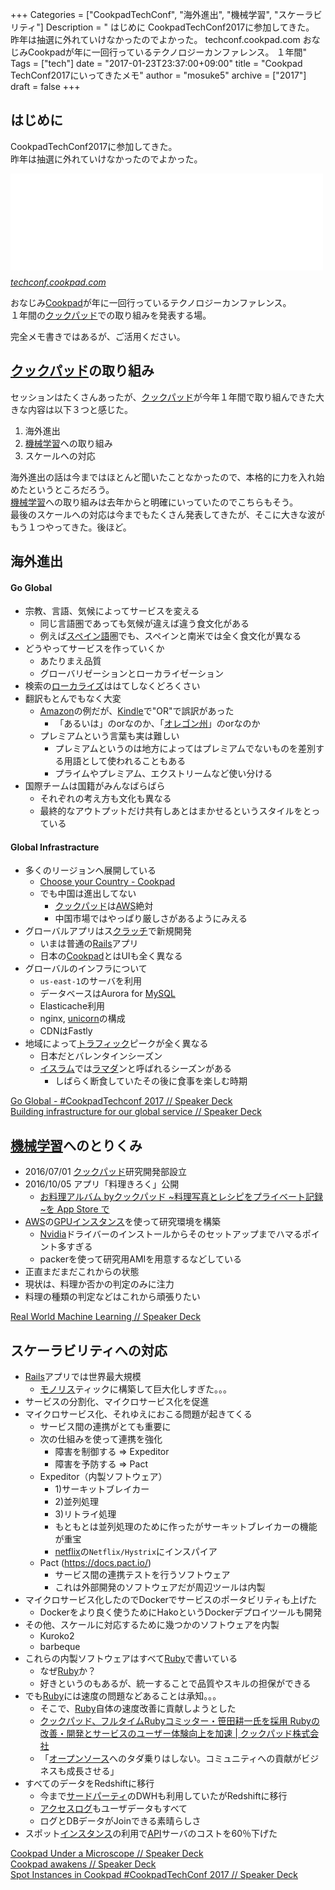 +++
Categories = ["CookpadTechConf", "海外進出", "機械学習", "スケーラビリティ"]
Description = " はじめに  CookpadTechConf2017に参加してきた。 昨年は抽選に外れていけなかったのでよかった。  techconf.cookpad.com  おなじみCookpadが年に一回行っているテクノロジーカンファレンス。 １年間"
Tags = ["tech"]
date = "2017-01-23T23:37:00+09:00"
title = "Cookpad TechConf2017にいってきたメモ"
author = "mosuke5"
archive = ["2017"]
draft = false
+++

<body>
<h2>はじめに</h2>

<p>CookpadTechConf2017に参加してきた。<br>
昨年は抽選に外れていけなかったのでよかった。</p>

<p><iframe src="//hatenablog-parts.com/embed?url=https%3A%2F%2Ftechconf.cookpad.com%2F2017%2F" title="Cookpad TechConf 2017" class="embed-card embed-webcard" scrolling="no" frameborder="0" style="display: block; width: 100%; height: 155px; max-width: 500px; margin: 10px 0px;"></iframe><cite class="hatena-citation"><a href="https://techconf.cookpad.com/2017/">techconf.cookpad.com</a></cite></p>

<p>おなじみ<a class="keyword" href="http://d.hatena.ne.jp/keyword/Cookpad">Cookpad</a>が年に一回行っているテクノロジーカンファレンス。<br>
１年間の<a class="keyword" href="http://d.hatena.ne.jp/keyword/%A5%AF%A5%C3%A5%AF%A5%D1%A5%C3%A5%C9">クックパッド</a>での取り組みを発表する場。</p>

<p>完全メモ書きではあるが、ご活用ください。</p>

<h2>
<a class="keyword" href="http://d.hatena.ne.jp/keyword/%A5%AF%A5%C3%A5%AF%A5%D1%A5%C3%A5%C9">クックパッド</a>の取り組み</h2>

<p>セッションはたくさんあったが、<a class="keyword" href="http://d.hatena.ne.jp/keyword/%A5%AF%A5%C3%A5%AF%A5%D1%A5%C3%A5%C9">クックパッド</a>が今年１年間で取り組んできた大きな内容は以下３つと感じた。</p>

<ol>
<li>海外進出</li>
<li>
<a class="keyword" href="http://d.hatena.ne.jp/keyword/%B5%A1%B3%A3%B3%D8%BD%AC">機械学習</a>への取り組み</li>
<li>スケールへの対応</li>
</ol>


<p>海外進出の話は今まではほとんど聞いたことなかったので、本格的に力を入れ始めたというところだろう。<br>
<a class="keyword" href="http://d.hatena.ne.jp/keyword/%B5%A1%B3%A3%B3%D8%BD%AC">機械学習</a>への取り組みは去年からと明確にいっていたのでこちらもそう。<br>
最後のスケールへの対応は今までもたくさん発表してきたが、そこに大きな波がもう１つやってきた。後ほど。</p>

<h2>海外進出</h2>

<h4>Go Global</h4>

<ul>
<li>宗教、言語、気候によってサービスを変える

<ul>
<li>同じ言語圏であっても気候が違えば違う食文化がある</li>
<li>例えば<a class="keyword" href="http://d.hatena.ne.jp/keyword/%A5%B9%A5%DA%A5%A4%A5%F3%B8%EC">スペイン語</a>圏でも、スペインと南米では全く食文化が異なる</li>
</ul>
</li>
<li>どうやってサービスを作っていくか

<ul>
<li>あたりまえ品質</li>
<li>グローバリゼーションとローカライゼーション</li>
</ul>
</li>
<li>検索の<a class="keyword" href="http://d.hatena.ne.jp/keyword/%A5%ED%A1%BC%A5%AB%A5%E9%A5%A4%A5%BA">ローカライズ</a>ははてしなくどろくさい</li>
<li>翻訳もとんでもなく大変

<ul>
<li>
<a class="keyword" href="http://d.hatena.ne.jp/keyword/Amazon">Amazon</a>の例だが、<a class="keyword" href="http://d.hatena.ne.jp/keyword/Kindle">Kindle</a>で"OR"で誤訳があった

<ul>
<li>「あるいは」のorなのか、「<a class="keyword" href="http://d.hatena.ne.jp/keyword/%A5%AA%A5%EC%A5%B4%A5%F3%BD%A3">オレゴン州</a>」のorなのか</li>
</ul>
</li>
<li>プレミアムという言葉も実は難しい

<ul>
<li>プレミアムというのは地方によってはプレミアムでないものを差別する用語として使われることもある</li>
<li>プライムやプレミアム、エクストリームなど使い分ける</li>
</ul>
</li>
</ul>
</li>
<li>国際チームは国籍がみんなばらばら

<ul>
<li>それぞれの考え方も文化も異なる</li>
<li>最終的なアウトプットだけ共有しあとはまかせるというスタイルをとっている</li>
</ul>
</li>
</ul>


<h4>Global Infrastracture</h4>

<ul>
<li>多くのリージョンへ展開している

<ul>
<li><a href="https://cookpad.com/us/regions">Choose your Country - Cookpad</a></li>
<li>でも中国は進出してない

<ul>
<li>
<a class="keyword" href="http://d.hatena.ne.jp/keyword/%A5%AF%A5%C3%A5%AF%A5%D1%A5%C3%A5%C9">クックパッド</a>は<a class="keyword" href="http://d.hatena.ne.jp/keyword/AWS">AWS</a>絶対</li>
<li>中国市場ではやっぱり厳しさがあるようにみえる</li>
</ul>
</li>
</ul>
</li>
<li>グローバルアプリはス<a class="keyword" href="http://d.hatena.ne.jp/keyword/%A5%AF%A5%E9%A5%C3%A5%C1">クラッチ</a>で新規開発

<ul>
<li>いまは普通の<a class="keyword" href="http://d.hatena.ne.jp/keyword/Rails">Rails</a>アプリ</li>
<li>日本の<a class="keyword" href="http://d.hatena.ne.jp/keyword/Cookpad">Cookpad</a>とはUIも全く異なる</li>
</ul>
</li>
<li>グローバルのインフラについて

<ul>
<li>
<code>us-east-1</code>のサーバを利用</li>
<li>データベースはAurora for <a class="keyword" href="http://d.hatena.ne.jp/keyword/MySQL">MySQL</a>
</li>
<li>Elasticache利用</li>
<li>nginx, <a class="keyword" href="http://d.hatena.ne.jp/keyword/unicorn">unicorn</a>の構成</li>
<li>CDNはFastly</li>
</ul>
</li>
<li>地域によって<a class="keyword" href="http://d.hatena.ne.jp/keyword/%A5%C8%A5%E9%A5%D5%A5%A3%A5%C3%A5%AF">トラフィック</a>ピークが全く異なる

<ul>
<li>日本だとバレンタインシーズン</li>
<li>
<a class="keyword" href="http://d.hatena.ne.jp/keyword/%A5%A4%A5%B9%A5%E9%A5%E0">イスラム</a>では<a class="keyword" href="http://d.hatena.ne.jp/keyword/%A5%E9%A5%DE%A5%C0">ラマダ</a>ンと呼ばれるシーズンがある

<ul>
<li>しばらく断食していたその後に食事を楽しむ時期</li>
</ul>
</li>
</ul>
</li>
</ul>


<p><a href="https://speakerdeck.com/rejasupotaro/go-global-number-cookpadtechconf-2017">Go Global - #CookpadTechconf 2017 // Speaker Deck</a><br>
<a href="https://speakerdeck.com/sorah/building-infrastructure-for-our-global-service">Building infrastructure for our global service // Speaker Deck</a></p>

<h2>
<a class="keyword" href="http://d.hatena.ne.jp/keyword/%B5%A1%B3%A3%B3%D8%BD%AC">機械学習</a>へのとりくみ</h2>

<ul>
<li>2016/07/01 <a class="keyword" href="http://d.hatena.ne.jp/keyword/%A5%AF%A5%C3%A5%AF%A5%D1%A5%C3%A5%C9">クックパッド</a>研究開発部設立</li>
<li>2016/10/05 アプリ「料理きろく」公開

<ul>
<li><a href="https://itunes.apple.com/jp/app/wu-liaode-yin-le-dong-hua/id931374280?mt=8&amp;ign-mpt=uo%3D4">お料理アルバム byクックパッド ~料理写真とレシピをプライベート記録~を App Store で</a></li>
</ul>
</li>
<li>
<a class="keyword" href="http://d.hatena.ne.jp/keyword/AWS">AWS</a>の<a class="keyword" href="http://d.hatena.ne.jp/keyword/GPU">GPU</a><a class="keyword" href="http://d.hatena.ne.jp/keyword/%A5%A4%A5%F3%A5%B9%A5%BF%A5%F3%A5%B9">インスタンス</a>を使って研究環境を構築

<ul>
<li>
<a class="keyword" href="http://d.hatena.ne.jp/keyword/Nvidia">Nvidia</a>ドライバーのインストールからそのセットアップまでハマるポイント多すぎる</li>
<li>packerを使って研究用AMIを用意するなどしている</li>
</ul>
</li>
<li>正直まだまだこれからの状態</li>
<li>現状は、料理か否かの判定のみに注力</li>
<li>料理の種類の判定などはこれから頑張りたい</li>
</ul>


<p><a href="https://speakerdeck.com/ayemos/real-world-machine-learning">Real World Machine Learning // Speaker Deck</a></p>

<h2>スケーラビリティへの対応</h2>

<ul>
<li>
<a class="keyword" href="http://d.hatena.ne.jp/keyword/Rails">Rails</a>アプリでは世界最大規模

<ul>
<li>
<a class="keyword" href="http://d.hatena.ne.jp/keyword/%A5%E2%A5%CE%A5%EA%A5%B9">モノリス</a>ティックに構築して巨大化しすぎた。。。</li>
</ul>
</li>
<li>サービスの分割化、マイクロサービス化を促進</li>
<li>マイクロサービス化、それゆえにおこる問題が起きてくる

<ul>
<li>サービス間の連携がとても重要に</li>
<li>次の仕組みを使って連携を強化

<ul>
<li>障害を制御する =&gt; Expeditor</li>
<li>障害を予防する =&gt; Pact</li>
</ul>
</li>
<li>Expeditor（内製ソフトウェア）

<ul>
<li>1)サーキットブレイカー</li>
<li>2)並列処理</li>
<li>3)リトライ処理</li>
<li>もともとは並列処理のために作ったがサーキットブレイカーの機能が重宝</li>
<li>
<a class="keyword" href="http://d.hatena.ne.jp/keyword/netflix">netflix</a>の<code>Netflix/Hystrix</code>にインスパイア</li>
</ul>
</li>
<li>Pact (<a href="https://docs.pact.io/">https://docs.pact.io/</a>)

<ul>
<li>サービス間の連携テストを行うソフトウェア</li>
<li>これは外部開発のソフトウェアだが周辺ツールは内製</li>
</ul>
</li>
</ul>
</li>
<li>マイクロサービス化したのでDockerでサービスのポータビリティも上げた

<ul>
<li>Dockerをより良く使うためにHakoというDockerデプロイツールも開発</li>
</ul>
</li>
<li>その他、スケールに対応するために幾つかのソフトウェアを内製

<ul>
<li>Kuroko2</li>
<li>barbeque</li>
</ul>
</li>
<li>これらの内製ソフトウェアはすべて<a class="keyword" href="http://d.hatena.ne.jp/keyword/Ruby">Ruby</a>で書いている

<ul>
<li>なぜ<a class="keyword" href="http://d.hatena.ne.jp/keyword/Ruby">Ruby</a>か？</li>
<li>好きというのもあるが、統一することで品質やスキルの担保ができる</li>
</ul>
</li>
<li>でも<a class="keyword" href="http://d.hatena.ne.jp/keyword/Ruby">Ruby</a>には速度の問題などあることは承知。。。

<ul>
<li>そこで、<a class="keyword" href="http://d.hatena.ne.jp/keyword/Ruby">Ruby</a>自体の速度改善に貢献しようとした</li>
<li><a href="https://info.cookpad.com/pr/news/press_2017_0123">クックパッド、フルタイムRubyコミッター・笹田耕一氏を採用 Rubyの改善・開発とサービスのユーザー体験向上を加速 | クックパッド株式会社</a></li>
<li>「<a class="keyword" href="http://d.hatena.ne.jp/keyword/%A5%AA%A1%BC%A5%D7%A5%F3%A5%BD%A1%BC%A5%B9">オープンソース</a>へのタダ乗りはしない。コミュニティへの貢献がビジネスも成長させる」</li>
</ul>
</li>
<li>すべてのデータをRedshiftに移行

<ul>
<li>今まで<a class="keyword" href="http://d.hatena.ne.jp/keyword/%A5%B5%A1%BC%A5%C9%A5%D1%A1%BC%A5%C6%A5%A3">サードパーティ</a>のDWHも利用していたがRedshiftに移行</li>
<li>
<a class="keyword" href="http://d.hatena.ne.jp/keyword/%A5%A2%A5%AF%A5%BB%A5%B9%A5%ED%A5%B0">アクセスログ</a>もユーザデータもすべて</li>
<li>ログとDBデータがJoinできる素晴らしさ</li>
</ul>
</li>
<li>スポット<a class="keyword" href="http://d.hatena.ne.jp/keyword/%A5%A4%A5%F3%A5%B9%A5%BF%A5%F3%A5%B9">インスタンス</a>の利用で<a class="keyword" href="http://d.hatena.ne.jp/keyword/API">API</a>サーバのコストを60％下げた</li>
</ul>


<p><a href="https://speakerdeck.com/mirakui/cookpad-under-a-microscope">Cookpad Under a Microscope // Speaker Deck</a><br>
<a href="https://speakerdeck.com/yoshiori/cookpad-awakens">Cookpad awakens // Speaker Deck</a><br>
<a href="https://speakerdeck.com/ryotarai/spot-instances-in-cookpad-number-cookpadtechconf-2017">Spot Instances in Cookpad #CookpadTechConf 2017 // Speaker Deck</a></p>
</body>
